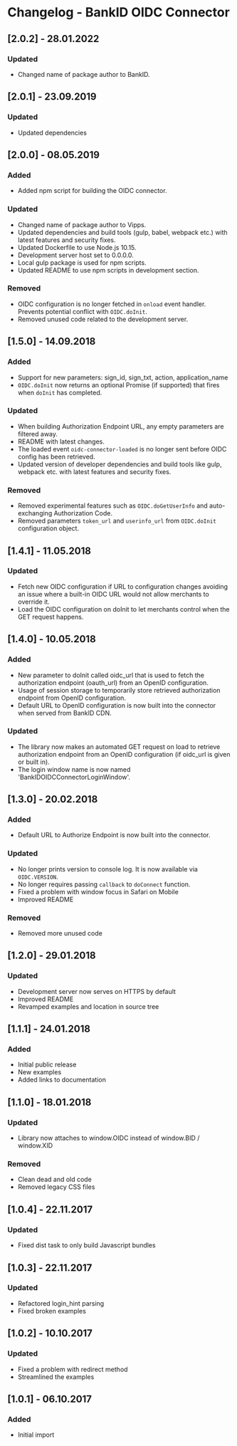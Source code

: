 # Changelog - BankID OIDC Connector

## [2.0.2] - 28.01.2022

### Updated
- Changed name of package author to BankID.

## [2.0.1] - 23.09.2019

### Updated
- Updated dependencies

## [2.0.0] - 08.05.2019

### Added
- Added npm script for building the OIDC connector.

### Updated
- Changed name of package author to Vipps.
- Updated dependencies and build tools (gulp, babel, webpack etc.) with latest features and security fixes.
- Updated Dockerfile to use Node.js 10.15.
- Development server host set to 0.0.0.0.
- Local gulp package is used for npm scripts.
- Updated README to use npm scripts in development section.

### Removed
- OIDC configuration is no longer fetched in `onload` event handler. Prevents potential conflict with `OIDC.doInit`.
- Removed unused code related to the development server.

## [1.5.0] - 14.09.2018

### Added
- Support for new parameters: sign_id, sign_txt, action, application_name
- `OIDC.doInit` now returns an optional Promise (if supported) that fires when `doInit` has completed.

### Updated
- When building Authorization Endpoint URL, any empty parameters are filtered away.
- README with latest changes.
- The loaded event `oidc-connector-loaded` is no longer sent before OIDC config has been retrieved.
- Updated version of developer dependencies and build tools like gulp, webpack etc. with latest features and security fixes. 

### Removed
- Removed experimental features such as `OIDC.doGetUserInfo` and auto-exchanging Authorization Code.
- Removed parameters `token_url` and `userinfo_url` from `OIDC.doInit` configuration object.

## [1.4.1] - 11.05.2018

### Updated
- Fetch new OIDC configuration if URL to configuration changes avoiding an issue where a built-in OIDC URL would not allow merchants to override it.
- Load the OIDC configuration on doInit to let merchants control when the GET request happens.


## [1.4.0] - 10.05.2018

### Added
- New parameter to doInit called oidc_url that is used to fetch the authorization endpoint (oauth_url) from an OpenID configuration.
- Usage of session storage to temporarily store retrieved authorization endpoint from OpenID configuration.
- Default URL to OpenID configuration is now built into the connector when served from BankID CDN.

### Updated
- The library now makes an automated GET request on load to retrieve authorization endpoint from an OpenID configuration (if oidc_url is given or built in).
- The login window name is now named 'BankIDOIDCConnectorLoginWindow'.

## [1.3.0] - 20.02.2018

### Added
- Default URL to Authorize Endpoint is now built into the connector.

### Updated
- No longer prints version to console log. It is now available via `OIDC.VERSION`.
- No longer requires passing `callback` to `doConnect` function.
- Fixed a problem with window focus in Safari on Mobile
- Improved README

### Removed
- Removed more unused code

## [1.2.0] - 29.01.2018

### Updated
- Development server now serves on HTTPS by default
- Improved README
- Revamped examples and location in source tree

## [1.1.1] - 24.01.2018

### Added
- Initial public release
- New examples
- Added links to documentation

## [1.1.0] - 18.01.2018

### Updated
- Library now attaches to window.OIDC instead of window.BID / window.XID

### Removed
- Clean dead and old code
- Removed legacy CSS files

## [1.0.4] - 22.11.2017

### Updated
- Fixed dist task to only build Javascript bundles

## [1.0.3] - 22.11.2017

### Updated
- Refactored login_hint parsing
- Fixed broken examples

## [1.0.2] - 10.10.2017

### Updated
- Fixed a problem with redirect method
- Streamlined the examples

## [1.0.1] - 06.10.2017

### Added
- Initial import
